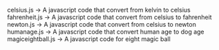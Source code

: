 celsius.js -> A javascript code that convert from kelvin to celsius
fahrenheit.js -> A javascript code that convert from celsius to fahrenheit
newton.js -> A javascript code that convert from celsius to newton
humanage.js -> A javascript code that convert human age to dog age
magiceightball.js -> A javascript code for eight magic ball

